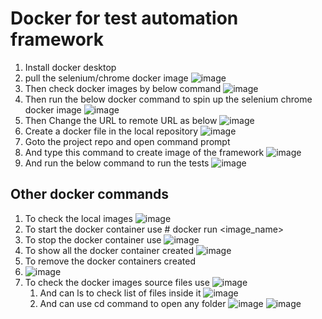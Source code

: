 # Docker for test automation framework
1. Install docker desktop
2. pull the selenium/chrome docker image ![image](https://github.com/user-attachments/assets/c0527d43-7b87-4a8f-a6fd-35cf04b5366b)
3. Then check docker images by below command ![image](https://github.com/user-attachments/assets/9829e7c2-b6ce-4179-b14b-2496faa0a538)
4. Then run the below docker command to spin up the selenium chrome docker image ![image](https://github.com/user-attachments/assets/c9b5d264-7c40-4d2b-89e6-b7361f4b0493)
5. Then Change the URL to remote URL as below ![image](https://github.com/user-attachments/assets/23216819-264f-4ee7-95aa-b722aa88a765)
6. Create a docker file in the local repository
   ![image](https://github.com/user-attachments/assets/fb5ed9bb-0725-48ec-8444-52aa9f3e89fa)
7. Goto the project repo and open command prompt
8. And type this command to create image of the framework ![image](https://github.com/user-attachments/assets/66bbc390-515f-452c-a6da-5a55aa33f8ca)
9. And run the below command to run the tests ![image](https://github.com/user-attachments/assets/1d589bbc-b46e-4dd8-b5d8-1d463ccf725a)

## Other docker commands
1. To check the local images
  ![image](https://github.com/user-attachments/assets/c5550ffa-5189-4229-8cd8-fe777dccbf6a)
2. To start the docker container use # docker run <image_name>
3. To stop the docker container use
  ![image](https://github.com/user-attachments/assets/f0b03bcb-0164-4335-841f-b524e513e044)
4. To show all the docker container created
    ![image](https://github.com/user-attachments/assets/a1f7f8af-c348-4389-9023-90150104a498)
5. To remove the docker containers created
6. ![image](https://github.com/user-attachments/assets/64eeb188-46fa-4230-9ca8-38a834520929)
7. To check the docker images source files use
    ![image](https://github.com/user-attachments/assets/3dca1e68-2912-4acc-8d3e-05ce8973933e)
   1. And can ls to check list of files inside it
       ![image](https://github.com/user-attachments/assets/aa68d5e6-fd04-4f66-b4b0-55bda652e347)
   2. And can use cd command to open any folder
      ![image](https://github.com/user-attachments/assets/25fe57c7-ab73-4242-a6e4-7b88de1b2049)
      ![image](https://github.com/user-attachments/assets/f63f6101-acfb-4d5d-b3bb-34cccfe4a409)


      













